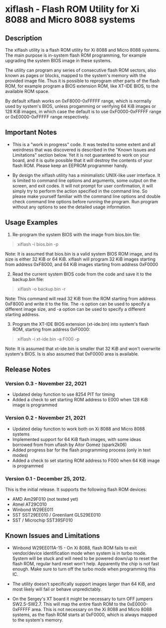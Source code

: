 # xiflash - Flash ROM Utility for Xi 8088 and Micro 8088 systems

## Description

The xiflash utility is a flash ROM utility for Xi 8088 and Micro 8088 systems. The main purpose is in-system flash ROM programming, for example upgrading the system BIOS image in these systems.

The utility can program any series of consecutive flash ROM sectors, also known as pages or blocks, mapped to the system's memory with the provided image file. Thus it is possible to reprogram other parts of the flash ROM, for example program a BIOS extension ROM, like XT-IDE BIOS, to the available ROM space.

By default xiflash works on 0xF8000-0xFFFFF range, which is normally used by system's BIOS, unless progamming or verifying 64 KiB images or 128 KiB images, in which case the default is to use 0xF0000-0xFFFFF range or 0xE0000-0xFFFFF range respectively.

## Important Notes

* This is a "work in progress" code. It was tested to some extent and all weirdness that was discovered is described in the "Known Issues and Limitations" section below. Yet it is not guaranteed to work on your board, and it is quite possible that it will destroy the contents of your flash ROM. Please keep an EEPROM programmer handy.

* By design the xiflash utility has a minimalistic UNIX-like user interface. It is limited to command line options and arguments, some output on the screen, and exit codes. It will not prompt for user confirmation, it will simply try to perform the action specified in the command line. So please make yourself familiar with the command line options and double check command line options before running the program. Run program without any options to see the detailed usage information.

## Usage Examples

1. Re-program the system BIOS with the image from bios.bin file:
> xiflash -i bios.bin -p

Note: It is assumed that bios.bin is a valid system BIOS ROM image, and its size is either 32 KiB or 64 KiB. xiflash will program 32 KiB images starting from address 0xF8000, and 64 KiB images starting from address 0xF0000

2. Read the current system BIOS code from the code and save it to the backup.bin file:
> xiflash -o backup.bin -r

Note: This command will read 32 KiB from the ROM starting from address 0xF8000 and write it to the file. The -s option can be used to specify a different image size, and -a option can be used to specify a different starting address.

3. Program the XT-IDE BIOS extension (xt-ide.bin) into system's flash ROM,
starting from address 0xF0000:
> xiflash -i xt-ide.bin -a F000 -p

Note: It is assumed that xt-ide.bin is smaller that 32 KiB and won't overwrite system's BIOS. Is is also assumed that 0xF0000 area is available.

## Release Notes

### Version 0.3 - November 22, 2021
* Updated delay function to use 8254 PIT for timing
* Added a check to set starting ROM address to E000 when 128 KiB image is programmed

### Version 0.2 - November 21, 2021
* Updated delay function to work both on Xi 8088 and Micro 8088 systems
* Implemented support for 64 KiB flash images, with some ideas borrowed from from uflash by Aitor Gomez (spark2k06)
* Added progress bar for the flash programming process (only in text modes)
* Added a check to set starting ROM address to F000 when 64 KiB image is programmed

### Version 0.1 - December 25, 2012.
This is the initial release. It supports the following flash ROM devices:
* AMD Am29F010 (not tested yet)
* Atmel AT29C010
* Winbond W29EE011
* SST SST29EE010 / Greenliant GLS29EE010
* SST / Microchip SST39SF010

## Known Issues and Limitations

* Winbond W29EE011A-15 - On Xi 8088, flash ROM fails to exit vendor/device identification mode when system is in turbo mode. System will be stuck and will need to be powered down/up to reset the flash ROM, regular hard reset won't help. Apparently the chip is not fast enough. Make sure to turn off the turbo mode when programming this IC.

* The utility doesn't specifically support images larger than 64 KiB, and most likely will fail or behave unpredictably.

* On the Sergey's XT board it might be necessary to turn OFF jumpers SW2.5-SW2.7. This will map the entire flash ROM to the 0xE0000-0xFFFFF area. This is not necessary on the Xi 8088 and Micro 8088 systems, as the flash ROM starts at 0xF0000, which is always mapped to the system's memory.
